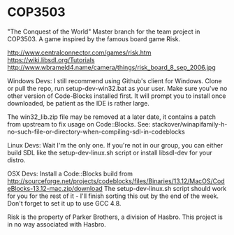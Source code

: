 # COP3503
"The Conquest of the World"
Master branch for the team project in COP3503. A game inspired by the famous board game Risk.

http://www.centralconnector.com/games/risk.htm
https://wiki.libsdl.org/Tutorials
http://www.wbrameld4.name/camera/things/risk_board_8_sep_2006.jpg

Windows Devs:
I still recommend using Github's client for Windows.
Clone or pull the repo, run setup-dev-win32.bat as your user. Make sure you've no other version of Code-Blocks installed first. It will prompt you to install once downloaded, be patient as the IDE is rather large.

The win32_lib.zip file may be removed at a later date, it contains a patch from upstream to fix usage on Code::Blocks. See: stackover/winapifamily-h-no-such-file-or-directory-when-compiling-sdl-in-codeblocks

Linux Devs:
Wait I'm the only one. If you're not in our group, you can either build SDL like the setup-dev-linux.sh script or install libsdl-dev for your distro.

OSX Devs:
Install a Code::Blocks build from http://sourceforge.net/projects/codeblocks/files/Binaries/13.12/MacOS/CodeBlocks-13.12-mac.zip/download The setup-dev-linux.sh script should work for you for the rest of it - I'll finish sorting this out by the end of the week. Don't forget to set it up to use GCC 4.8.


Risk is the property of Parker Brothers, a division of Hasbro.
This project is in no way associated with Hasbro.
